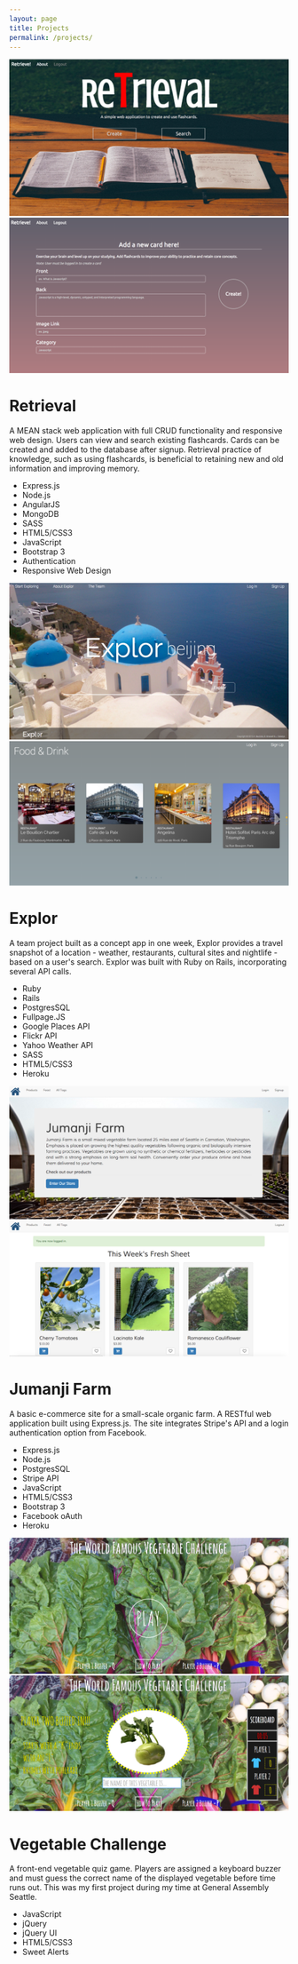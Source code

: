 ```yaml
---
layout: page
title: Projects
permalink: /projects/
---
```


<div id="proj-head" class="retrieve row">
	<div id="retrieval" class="imgWrap">
	  <img src="/assets/images/browser1.png" alt="retrieval" />
	  <img src="/assets/images/browser2.png" alt="two-retrieval" />
	  <div class="imgDescription">
	  	<div class="imgText">
	  		<h1>Retrieval</h1>
	  		<p>A MEAN stack web application with full CRUD functionality and responsive web design. Users can view and search existing flashcards. Cards can be created and added to the database after signup. Retrieval practice of knowledge, such as using flashcards, is beneficial to retaining new and old information and improving memory.
	  		</p>
	  		<span class="proj-social">	
	  			<a href="https://github.com/abautist/flashcard-app" target="_blank"><i class="fa fa-github fa-3x"></i></a>
	  			<a href="http://retrieval.herokuapp.com/" target="_blank"><i class="fa fa-laptop fa-3x"></i></a>
	  		</span>
	  		<ul class="technologies">
	  			<li>Express.js</li>
	  			<li>Node.js</li>
	  			<li>AngularJS</li>
	  			<li>MongoDB</li>
	  			<li>SASS</li>
	  			<li>HTML5/CSS3</li>
	  			<li>JavaScript</li>
	  			<li>Bootstrap 3</li>
	  			<li>Authentication</li>
	  			<li>Responsive Web Design</li>
	  		</ul>		
	  	</div>
	  </div>
	</div>
</div>

<div id="proj-second" class="row proj-row">
	<div id="explor" class="imgWrap">
	  <img src="/assets/images/explor3.png" alt="explor" />
	  <img src="/assets/images/explor4.png" alt="two-explor" />
	  <div class="imgDescription">
	  	<div class="imgText">
	  		<h1>Explor</h1>
	  		<p>A team project built as a concept app in one week, Explor provides a travel snapshot of a location - weather, restaurants, cultural sites and nightlife - based on a user's search. Explor was built with Ruby on Rails, incorporating several API calls.
	  		</p>
	  		<span class="proj-social">	
	  			<a href="https://github.com/abautist/explor-group-app" target="_blank"><i class="fa fa-github fa-3x"></i></a>
	  			<a href="https://explor.herokuapp.com/" target="_blank"><i class="fa fa-laptop fa-3x"></i></a>
	  		</span>
	  		<ul class="technologies">
	  			<li>Ruby</li>
	  			<li>Rails</li>
	  			<li>PostgresSQL</li>
	  			<li>Fullpage.JS</li>
	  			<li>Google Places API</li>
	  			<li>Flickr API</li>
	  			<li>Yahoo Weather API</li>
	  			<li>SASS</li>
	  			<li>HTML5/CSS3</li>
	  			<li>Heroku</li>
	  		</ul>		
	  	</div>
	  </div>
	</div>
</div>

<div class="row proj-row">
	<div id="jumanji" class="imgWrap">
	  <img src="/assets/images/jumanji1.png" alt="jumanji" />
	  <img src="/assets/images/jumanji2.png" alt="two-jumanji" />
	  <div class="imgDescription">
	  	<div class="imgText">
	  		<h1>Jumanji Farm</h1>
	  		<p>A basic e-commerce site for a small-scale organic farm. A RESTful web application built using Express.js. The site integrates Stripe's API and a login authentication option from Facebook.
	  		</p>
	  		<span class="proj-social">	
	  			<a href="https://github.com/abautist/webstore" target="_blank"><i class="fa fa-github fa-3x"></i></a>
	  			<a href="https://jumanjifarm.herokuapp.com/" target="_blank"><i class="fa fa-laptop fa-3x"></i></a>
	  		</span>
	  		<ul class="technologies">
	  			<li>Express.js</li>
	  			<li>Node.js</li>
	  			<li>PostgresSQL</li>
	  			<li>Stripe API</li>
	  			<li>JavaScript</li>
	  			<li>HTML5/CSS3</li>
	  			<li>Bootstrap 3</li>
	  			<li>Facebook oAuth</li>
	  			<li>Heroku</li>
	  		</ul>		
	  	</div>
	  </div>
	</div>
</div>

<div class="row proj-row">
	<div id="vegquiz" class="imgWrap">
	  <img src="/assets/images/vegquiz2.png" alt="vegquiz" />
	  <img class="veg-img" src="/assets/images/vegquiz1.png" alt="two-vegquiz" />
	  <div class="imgDescription">
	  	<div class="imgText">
	  		<h1>Vegetable Challenge</h1>
	  		<p>A front-end vegetable quiz game. Players are assigned a keyboard buzzer and must guess the correct name of the displayed vegetable before time runs out. This was my first project during my time at General Assembly Seattle.
	  		</p>
	  		<span class="proj-social">	
	  			<a href="https://github.com/abautist/vegetable-quiz" target="_blank"><i class="fa fa-github fa-3x"></i></a>
	  			<a href="http://abautist.github.io/vegetable-quiz/" target="_blank"><i class="fa fa-laptop fa-3x"></i></a>
	  		</span>
	  		<ul class="technologies">
	  			<li>JavaScript</li>
	  			<li>jQuery</li>
	  			<li>jQuery UI</li>
	  			<li>HTML5/CSS3</li>
	  			<li>Sweet Alerts</li>
	  		</ul>		
	  	</div>
	  </div>
	</div>
</div>


